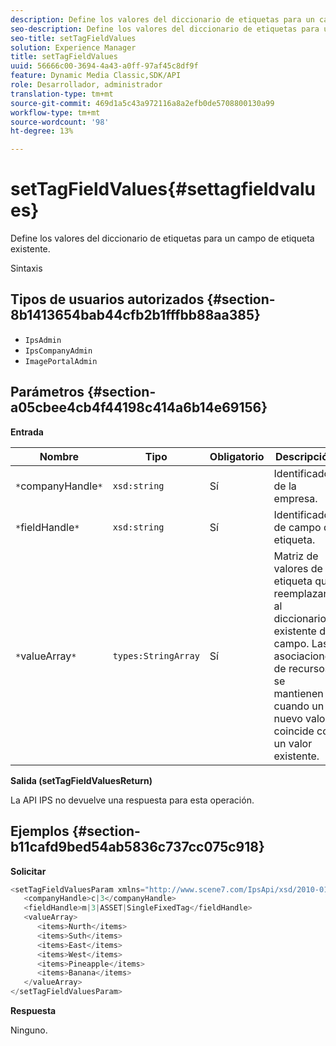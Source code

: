 ```yaml
---
description: Define los valores del diccionario de etiquetas para un campo de etiqueta existente.
seo-description: Define los valores del diccionario de etiquetas para un campo de etiqueta existente.
seo-title: setTagFieldValues
solution: Experience Manager
title: setTagFieldValues
uuid: 56666c00-3694-4a43-a0ff-97af45c8df9f
feature: Dynamic Media Classic,SDK/API
role: Desarrollador, administrador
translation-type: tm+mt
source-git-commit: 469d1a5c43a972116a8a2efb0de5708800130a99
workflow-type: tm+mt
source-wordcount: '98'
ht-degree: 13%

---
```



# setTagFieldValues{#settagfieldvalues}

Define los valores del diccionario de etiquetas para un campo de etiqueta existente.

Sintaxis

## Tipos de usuarios autorizados {#section-8b1413654bab44cfb2b1fffbb88aa385}

* `IpsAdmin`
* `IpsCompanyAdmin`
* `ImagePortalAdmin`

## Parámetros {#section-a05cbee4cb4f44198c414a6b14e69156}

**Entrada**

| Nombre | Tipo | Obligatorio | Descripción |
|---|---|---|---|
| `*`companyHandle`*` | `xsd:string` | Sí | Identificador de la empresa. |
| `*`fieldHandle`*` | `xsd:string` | Sí | Identificador de campo de etiqueta. |
| `*`valueArray`*` | `types:StringArray` | Sí | Matriz de valores de etiqueta que reemplazan al diccionario existente del campo. Las asociaciones de recursos se mantienen cuando un nuevo valor coincide con un valor existente. |

**Salida (setTagFieldValuesReturn)**

La API IPS no devuelve una respuesta para esta operación.

## Ejemplos {#section-b11cafd9bed54ab5836c737cc075c918}

**Solicitar**

```java
<setTagFieldValuesParam xmlns="http://www.scene7.com/IpsApi/xsd/2010-01-31">
   <companyHandle>c|3</companyHandle>
   <fieldHandle>m|3|ASSET|SingleFixedTag</fieldHandle>
   <valueArray>
      <items>Nurth</items>
      <items>Suth</items>
      <items>East</items>
      <items>West</items>
      <items>Pineapple</items>
      <items>Banana</items>
   </valueArray>
</setTagFieldValuesParam>
```

**Respuesta**

Ninguno.
